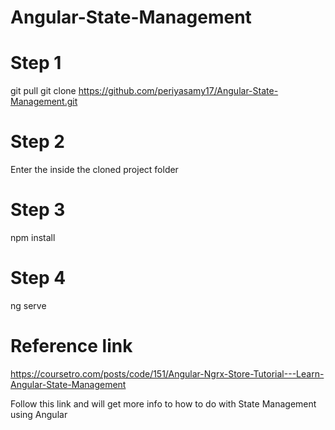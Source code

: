 # Angular-State-Management

# Step 1
 git pull git clone https://github.com/periyasamy17/Angular-State-Management.git
 
 # Step 2
 Enter the inside the cloned project folder
 
 # Step 3
 npm install
 
 # Step 4
 ng serve
 
 # Reference link
 https://coursetro.com/posts/code/151/Angular-Ngrx-Store-Tutorial---Learn-Angular-State-Management
 
 Follow this link and will get more info to how to do with State Management using Angular
